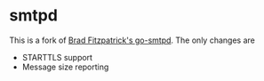 smtpd
=====

This is a fork of [Brad Fitzpatrick's go-smtpd](https://github.com/bradfitz/go-smtpd). The only changes are
* STARTTLS support
* Message size reporting

